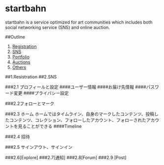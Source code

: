 **startbahn**
====
startbahn is a service optimized for art communities which includes both social networking service (SNS) and online auction.

##Outline
1. [Registration](#)
2. [SNS](#specifications)
3. [Portfolio](#install)
4. [Auctions](#contribution)
5. [Others](#license)

##1.Resistration
##2.SNS

###2.1 プロフィールと設定
####ユーザー情報
####お届け先情報
####パスワード変更
####プライバシー設定

###2.2フォローとマーク



###2.3  ホーム
ホームではタイムライン、自身のマークしたコンテンツ、投稿したコンテンツ、コレクション、フォローしたアカウント、フォローされたアカウントを見ることができる
####Timeline

###2.4 招待

###2.5 サインアウト、サインイン

###2.6[Explore]
###2.7[通知]
###2.8[Forum]
###2.9 [Post]
